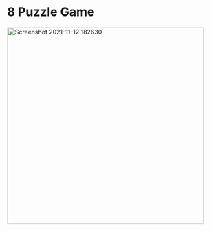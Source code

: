 # 8 Puzzle Game 

<img width="458" alt="Screenshot 2021-11-12 182630" src="https://user-images.githubusercontent.com/58639073/141860463-671e6fab-2241-417c-9f6d-5865dbe227c8.png">
